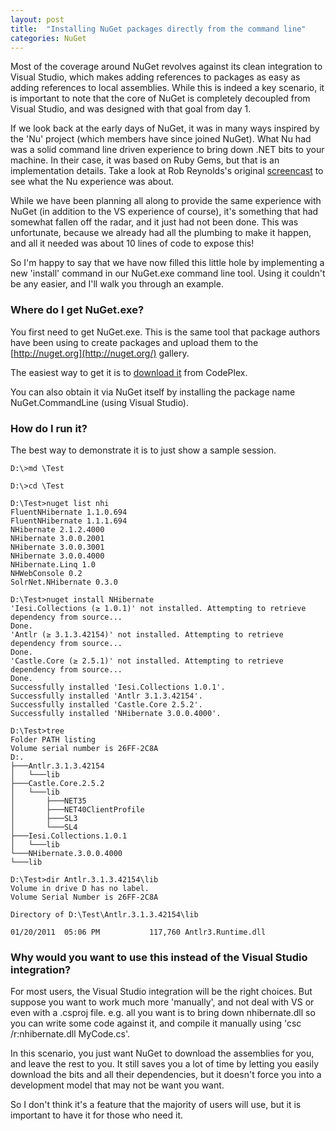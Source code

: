 ```yaml
---
layout: post
title:  "Installing NuGet packages directly from the command line"
categories: NuGet
---
```



Most of the coverage around NuGet revolves against its clean integration to Visual Studio, which makes adding references to packages as easy as adding references to local assemblies.  While this is indeed a key scenario, it is important to note that the core of NuGet is completely decoupled from Visual Studio, and was designed with that goal from day 1.

If we look back at the early days of NuGet, it was in many ways inspired by the 'Nu' project (which members have since joined NuGet).  What Nu had was a solid command line driven experience to bring down .NET bits to your machine.  In their case, it was based on Ruby Gems, but that is an implementation details.  Take a look at Rob Reynolds's original [screencast](http://www.youtube.com/watch?v=IvxAa4XURss) to see what the Nu experience was about.

While we have been planning all along to provide the same experience with NuGet (in addition to the VS experience of course), it's something that had somewhat fallen off the radar, and it just had not been done.  This was unfortunate, because we already had all the plumbing to make it happen, and all it needed was about 10 lines of code to expose this!

So I'm happy to say that we have now filled this little hole by implementing a new 'install' command in our NuGet.exe command line tool.  Using it couldn't be any easier, and I'll walk you through an example.

### Where do I get NuGet.exe?

You first need to get NuGet.exe.  This is the same tool that package authors have been using to create packages and upload them to the [http://nuget.org](http://nuget.org/) gallery.

The easiest way to get it is to [download it](http://nuget.codeplex.com/releases/view/58939) from CodePlex.

You can also obtain it via NuGet itself by installing the package name NuGet.CommandLine (using Visual Studio).

### How do I run it?

The best way to demonstrate it is to just show a sample session.

```
D:\>md \Test

D:\>cd \Test

D:\Test>nuget list nhi
FluentNHibernate 1.1.0.694
FluentNHibernate 1.1.1.694
NHibernate 2.1.2.4000
NHibernate 3.0.0.2001
NHibernate 3.0.0.3001
NHibernate 3.0.0.4000
NHibernate.Linq 1.0
NHWebConsole 0.2
SolrNet.NHibernate 0.3.0

D:\Test>nuget install NHibernate
'Iesi.Collections (≥ 1.0.1)' not installed. Attempting to retrieve dependency from source...
Done.
'Antlr (≥ 3.1.3.42154)' not installed. Attempting to retrieve dependency from source...
Done.
'Castle.Core (≥ 2.5.1)' not installed. Attempting to retrieve dependency from source...
Done.
Successfully installed 'Iesi.Collections 1.0.1'.
Successfully installed 'Antlr 3.1.3.42154'.
Successfully installed 'Castle.Core 2.5.2'.
Successfully installed 'NHibernate 3.0.0.4000'.

D:\Test>tree
Folder PATH listing
Volume serial number is 26FF-2C8A
D:.
├───Antlr.3.1.3.42154
│   └───lib
├───Castle.Core.2.5.2
│   └───lib
│       ├───NET35
│       ├───NET40ClientProfile
│       ├───SL3
│       └───SL4
├───Iesi.Collections.1.0.1
│   └───lib
└───NHibernate.3.0.0.4000
└───lib

D:\Test>dir Antlr.3.1.3.42154\lib
Volume in drive D has no label.
Volume Serial Number is 26FF-2C8A

Directory of D:\Test\Antlr.3.1.3.42154\lib

01/20/2011  05:06 PM           117,760 Antlr3.Runtime.dll

```

### 

### Why would you want to use this instead of the Visual Studio integration?

For most users, the Visual Studio integration will be the right choices.  But suppose you want to work much more 'manually', and not deal with VS or even with a .csproj file.  e.g. all you want is to bring down nhibernate.dll so you can write some code against it, and compile it manually using 'csc /r:nhibernate.dll MyCode.cs'.

In this scenario, you just want NuGet to download the assemblies for you, and leave the rest to you.  It still saves you a lot of time by letting you easily download the bits and all their dependencies, but it doesn't force you into a development model that may not be want you want.

So I don't think it's a feature that the majority of users will use, but it is important to have it for those who need it.

